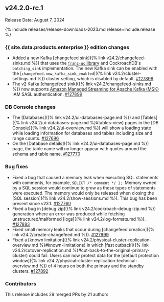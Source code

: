 ## v24.2.0-rc.1

Release Date: August 7, 2024

{% include releases/release-downloads-2023.md release=include.release %}

<h3 id="v24-2-0-rc-1-{{-site.data.products.enterprise-}}-edition-changes">{{ site.data.products.enterprise }} edition changes</h3>

- Added a new Kafka [changefeed sink]({% link v24.2/changefeed-sinks.md %}) that uses the [`franz-go` library](https://github.com/twmb/franz-go) and CockroachDB's `batching_sink` implementation. The new Kafka sink can be enabled with the [`changefeed.new_kafka_sink_enabled`]({% link v24.2/cluster-settings.md %}) cluster setting, which is disabled by default. [#127899][#127899]
- The v2 Kafka [changefeed sink]({% link v24.2/changefeed-sinks.md %}) now supports [Amazon Managed Streaming for Apache Kafka (MSK)](https://aws.amazon.com/msk/) IAM SASL authentication. [#127899][#127899]

<h3 id="v24-2-0-rc-1-db-console-changes">DB Console changes</h3>

- The [Databases]({% link v24.2/ui-databases-page.md %}) and [Tables]({% link v24.2/ui-databases-page.md %}#tables-view) pages in the [DB Console]({% link v24.2/ui-overview.md %}) will show a loading state while loading information for databases and tables including size and range counts. [#127696][#127696]
- On the [Database details]({% link v24.2/ui-databases-page.md %}) page, the table name will no longer appear with quotes around the schema and table name. [#127770][#127770]

<h3 id="v24-2-0-rc-1-bug-fixes">Bug fixes</h3>

- Fixed a bug that caused a memory leak when executing SQL statements with comments, for example, `SELECT /* comment */ 1;`. Memory owned by a SQL session would continue to grow as these types of statements were executed. The memory would only be released when closing the [SQL session]({% link v24.2/show-sessions.md %}). This bug has been present since v23.1. [#127760][#127760]
- Fixed a bug in [debug zip]({% link v24.2/cockroach-debug-zip.md %}) generation where an error was produced while fetching unstructured/malformed [logs]({% link v24.2/log-formats.md %}). [#127883][#127883]
- Fixed small memory leaks that occur during [changefeed creation]({% link v24.2/create-changefeed.md %}). [#127899][#127899]
- Fixed a [known limitation]({% link v24.2/physical-cluster-replication-overview.md %}#known-limitations) in which [fast cutback]({% link v24.2/cutover-replication.md %}#cut-back-to-the-original-primary-cluster) could fail. Users can now protect data for the [default protection window]({% link v24.2/physical-cluster-replication-technical-overview.md %}) of 4 hours on both the primary and the standby clusters. [#127892][#127892]

<div class="release-note-contributors" markdown="1">

<h3 id="v24-2-0-rc-1-contributors">Contributors</h3>

This release includes 29 merged PRs by 21 authors.

</div>

[#127696]: https://github.com/cockroachdb/cockroach/pull/127696
[#127760]: https://github.com/cockroachdb/cockroach/pull/127760
[#127770]: https://github.com/cockroachdb/cockroach/pull/127770
[#127883]: https://github.com/cockroachdb/cockroach/pull/127883
[#127892]: https://github.com/cockroachdb/cockroach/pull/127892
[#127899]: https://github.com/cockroachdb/cockroach/pull/127899
